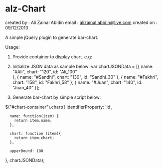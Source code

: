 alz-Chart
=========
created by : Ali Zainal Abidin
email : alizainal.abidin@live.com
created on : 09/12/2013 

A simple jQuery plugin to generate bar-chart.

Usage:
1. Provide container to display chart. e.g: <div id="chart-container"></div>

2. Initialize JSON data as sample below:
  var chartJSONData = [{
			name: "#Ali",
			chart: "120",
			id: "Ali_100"			
		}, 
		{
			name: "#Sandhi",
			chart: "130",
			id: "Sandhi_30"
		},
		{
			name: "#Fakhri",
			chart: "158",
			id: "Fakhri_58"
		},
		{
			name: "#Juan",
			chart: "140",
			id: "Juan_40"
  }];
  
3. Generate bar-chart by simple script below:  
  
$("#chart-container").chart({
      identifierProperty: 'id',
      
      name: function(item) {
        return item.name;
      },
      
      chart: function (item){
        return item.chart;
      },
      
      upperBound: 100
  }, chartJSONData); 

